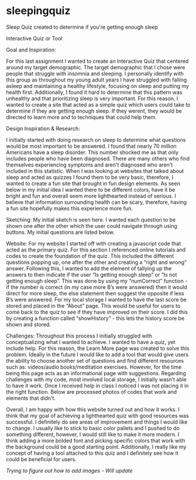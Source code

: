 # sleepingquiz
Sleep Quiz created to determine if you're getting enough sleep

Interactive Quiz or Tool 

Goal and Inspiration: 

For this last assignment I wanted to create an Interactive Quiz that centered around my target demographic. The target demographic that I chose were people that struggle with insomnia and sleeping. I personally identify with this group as throughout my young adult years I have struggled with falling asleep and maintaining a healthy lifestyle,  focusing on sleep and putting my health first. Additionally, I found it hard to determine that this pattern was unhealthy and that prioritizing sleep is very important. For this reason, I wanted to create a site that acted as a simple quiz which users could take to determine if they are getting enough sleep. If they werent, they would be directed to learn more and to techniques that could help them. 

Design Inspiration & Research: 

I initially started with doing research on sleep to determine what questions would be most important to be answered. I found that nearly 70 million Americans have a sleep disorder. This number shocked me as that only includes people who have been diagnosed. There are many others who find themselves experiencing symptoms and aren't diagnosed who aren't included in this statistic. When I was looking at websites that talked about sleep and acted as quizzes I found them to be very basic, therefore, I wanted to create a fun site that brought in fun design elements. As seen below in my initial idea I wanted there to be different colors, have it be bright and fun and overall seem more lighthearted instead of serious. I believe that information surrounding health can be scary, therefore, having a fun site hopefully makes this experience more fun. 

Sketching: 
My initial sketch is seen here. I wanted each question to be shown one after the other which the user could navigate through using buttons. My initial questions are listed below. 

Website: 
For my website I started off with creating a javascript code that acted as the primary quiz. For this section I referenced online tutorials and codes to create the foundation of the quiz. This included the different questions popping up, one after the other and creating a “right and wrong” answer. Following this, I wanted to add the element of tallying up the answers to then indicate if the user “Is getting enough sleep” or “Is not getting enough sleep”. This was done by using my “numCorrect” function - if the number is correct (in my case more B’s were answered) then it would direct for more sleep, the else statement then suggest the opposite if less B’s were answered. For my local storage I wanted to have the last score be stored and placed in the “About” page. This would be useful for users to come back to the quiz to see if they have improved on their score. I did this by creating a function called “showHistory” - this lets the history score be shown and stored. 

Challenges: 
Throughout this process I initially struggled with conceptualizing what I wanted to achieve. I wanted to have a quiz, yet include help. For this reason, the Learn More page was created to solve this problem. Ideally in the future I would like to add a tool that would give users the ability to choose another set of questions and find different resources such as: videos/audio books/meditation exercises. However, for the time being this page acts as an informational page with suggestions. Regarding challenges with my code, most involved local storage, I initially wasn’t able to have it work. Once I received help in class I noticed I was not placing it in the right function. Below are processed photos of codes that work and elements that didn't. 

Overall, I am happy with how this website turned out and how it works. I think that my goal of achieving a lighthearted quiz with good resources was successful. I definitely do see areas of improvement and things I would like to change. I usually like to stick to basic color pallets and I pushed to do something different, however, I would still like to make it more modern. I think adding a more bolded font and picking specific colors that work with the background could be a good starting point. Additionally, I really like my concept of having a tool attached to this quiz and I definitely see how it could be beneficial for users. 

*Trying to figure out how to add images - Will update*
